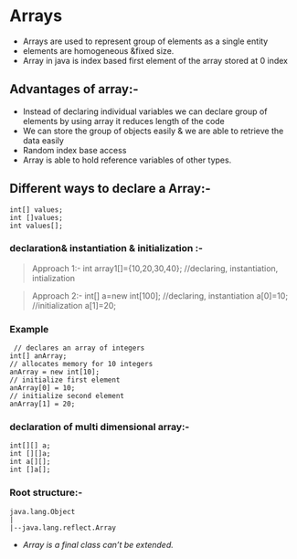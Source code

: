 
# Arrays 


*   Arrays are used to represent group of elements as a single entity  
* 	elements are homogeneous &fixed size.
*   Array in java is index based first element of the array stored at 0 index


## Advantages of array:-

*   Instead of declaring individual variables we can declare group of elements by using array it
reduces length of the code
*   We can store the group of objects easily & we are able to retrieve the data easily
* 	Random index base access
*  	Array is able to hold reference variables of other types.


## Different ways to declare a Array:-
	int[] values;
	int []values;
	int values[];


### declaration& instantiation & initialization :-

>	Approach 1:- int array1[]={10,20,30,40}; //declaring, instantiation, intialization

> Approach 2:- int[] a=new int[100]; //declaring, instantiation
	a[0]=10; //initialization
	a[1]=20;

### Example
	 // declares an array of integers
	int[] anArray;
	// allocates memory for 10 integers
	anArray = new int[10];
	// initialize first element
	anArray[0] = 10;
	// initialize second element
	anArray[1] = 20;

### declaration of multi dimensional array:-
	int[][] a;
	int [][]a;
	int a[][];
	int []a[];



### Root structure:-
	

	java.lang.Object
	|
	|--java.lang.reflect.Array
	

* _Array is a final class can’t be extended._ 

	


